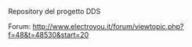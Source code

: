 Repository del progetto DDS

Forum: http://www.electroyou.it/forum/viewtopic.php?f=48&t=48530&start=20
